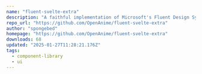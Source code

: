 ```yaml
---
name: "fluent-svelte-extra"
description: "A faithful implementation of Microsoft's Fluent Design System in Svelte."
repo_url: "https://github.com/OpenAnime/fluent-svelte-extra"
author: "spongebed"
homepage: "https://github.com/OpenAnime/fluent-svelte-extra"
downloads: 68
updated: "2025-01-27T11:28:21.176Z"
tags: 
  - component-library
  - ui
---
```

